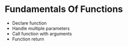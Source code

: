 # Fundamentals Of Functions
- Declare function
- Handle multiple parameters
- Call function with arguments
- Function return
